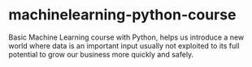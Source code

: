 # machinelearning-python-course
Basic Machine Learning course with Python, helps us introduce a new world where data is an important input usually not exploited to its full potential to grow our business more quickly and safely.
